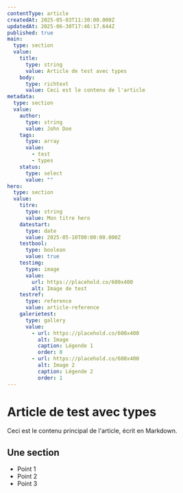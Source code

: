 ```yaml
---
contentType: article
createdAt: 2025-05-03T11:30:00.000Z
updatedAt: 2025-06-30T17:46:17.644Z
published: true
main:
  type: section
  value:
    title:
      type: string
      value: Article de test avec types
    body:
      type: richtext
      value: Ceci est le contenu de l'article
metadata:
  type: section
  value:
    author:
      type: string
      value: John Doe
    tags:
      type: array
      value:
        - test
        - types
    status:
      type: select
      value: ""
hero:
  type: section
  value:
    titre:
      type: string
      value: Mon titre hero
    datestart:
      type: date
      value: 2025-05-10T00:00:00.000Z
    testbool:
      type: boolean
      value: true
    testimg:
      type: image
      value:
        url: https://placehold.co/600x400
        alt: Image de test
    testref:
      type: reference
      value: article-reference
    galerietest:
      type: gallery
      value:
        - url: https://placehold.co/600x400
          alt: Image
          caption: Légende 1
          order: 0
        - url: https://placehold.co/600x400
          alt: Image 2
          caption: Légende 2
          order: 1
---
```





# Article de test avec types

Ceci est le contenu principal de l'article, écrit en Markdown.

## Une section

- Point 1
- Point 2
- Point 3
